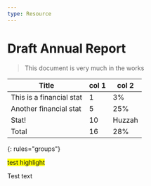 ```yaml
---
type: Resource
---
```


# Draft Annual Report

> This document is very much in the works
  
Title | col 1 | col 2
-----|-----|-----
This is a financial stat | 1 | 3%
Another financial stat | 5 | 25%
Stat! | 10 | Huzzah
Total | 16 | 28%
{: rules="groups"}

<span style="background-color:yellow">test highlight</span>

<style type="text/css">div[data-theme-table="annual-report-table-total"] {td { color: red; }}</style>

Test text

